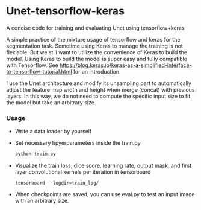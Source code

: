 # Unet-tensorflow-keras
A concise code for training and evaluating Unet using tensorflow+keras 

A simple practice of the mixture usage of tensorflow and keras for the segmentation task. 
Sometime using Keras to manage the training is not flexiable. But we still want to utilize the convenience of Keras to build the model.
Using Keras to build the model is super easy and fully compatible with Tensorflow. See https://blog.keras.io/keras-as-a-simplified-interface-to-tensorflow-tutorial.html for an introduction. 

I use the Unet architecture and modify its unsampling part to automatically adjust the feature map width and height when merge (concat) with previous layers. In this way, we do not need to compute the specific input size to fit the model but take an arbitrary size. 

### Usage
- Write a data loader by yourself
- Set necessary hpyerparameters inside the train.py 

  ```python
  python train.py
  ``` 
- Visualize the train loss, dice score, learning rate, output mask, and first layer convolutional kernels per iteration in tensorboard

  ```
  tensorboard --logdir=train_log/
  ``` 
- When checkpoints are saved, you can use eval.py to test an input image with an arbitrary size.

